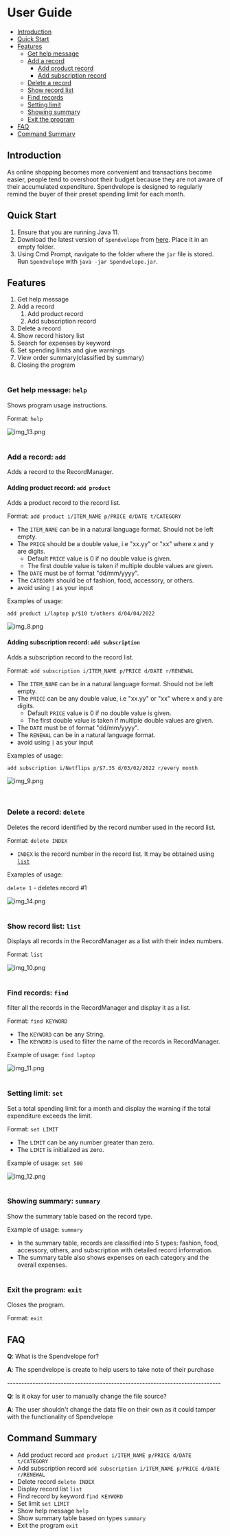 # User Guide
- [Introduction](#introduction)
- [Quick Start](#quick-start)
- [Features](#features)
  - [Get help message](#get-help-message-help)
  - [Add a record](#add-a-record-add)
    - [Add product record](#adding-product-record-add-product)
    - [Add subscription record](#adding-subscription-record-add-subscription)
  - [Delete a record](#delete-a-record-delete)
  - [Show record list](#show-record-list-list)
  - [Find records](#find-records-find)
  - [Setting limit](#setting-limit-set)
  - [Showing summary](#showing-summary-summary)
  - [Exit the program](#exit-the-program-exit)
- [FAQ](#faq)
- [Command Summary](#command-summary)

## Introduction
As online shopping becomes more convenient and transactions become easier, people tend to overshoot their budget
because they are not aware of their accumulated expenditure.
Spendvelope is designed to regularly remind the buyer of their preset spending limit for each month.


## Quick Start


1. Ensure that you are running Java 11.
2. Download the latest version of `Spendvelope` from [here](https://github.com/AY2122S2-CS2113-F12-1/tp/releases/download/v2.0/Spendvelope.jar).
Place it in an empty folder.
3. Using Cmd Prompt, navigate to the folder where the `jar` file is stored. Run `Spendvelope` with 
`java -jar Spendvelope.jar`.

## Features 
1. Get help message
2. Add a record
   1. Add product record
   2. Add subscription record
3. Delete a record
4. Show record history list
5. Search for expenses by keyword
6. Set spending limits and give warnings
7. View order summary(classified by summary)
8. Closing the program
   <br>
   <br>
### Get help message: `help`
Shows program usage instructions.

Format: `help`

![img_13.png](img_13.png)
<br>
<br>
### Add a record: `add`
Adds a record to the RecordManager.
#### Adding product record: `add product`
Adds a product record to the record list.

Format: `add product i/ITEM_NAME p/PRICE d/DATE t/CATEGORY`

* The `ITEM_NAME` can be in a natural language format. Should not be left empty.
* The `PRICE` should be a double value, i.e "xx.yy" or "xx" where x and y are digits.
  * Default `PRICE` value is 0 if no double value is given.
  * The first double value is taken if multiple double values are given.
* The `DATE` must be of format "dd/mm/yyyy".
* The `CATEGORY` should be of fashion, food, accessory, or others.  
* avoid using `|` as your input


Examples of usage:

`add product i/laptop p/$10 t/others d/04/04/2022`

![img_8.png](img_8.png)

#### Adding subscription record: `add subscription`
Adds a subscription record to the record list.

Format: `add subscription i/ITEM_NAME p/PRICE d/DATE r/RENEWAL`


* The `ITEM_NAME` can be in a natural language format. Should not be left empty.
* The `PRICE` can be any double value, i.e "xx.yy" or "xx" where x and y are digits.
  * Default `PRICE` value is 0 if no double value is given.
  * The first double value is taken if multiple double values are given.
* The `DATE` must be of format "dd/mm/yyyy".
* The `RENEWAL` can be in a natural language format.
* avoid using `|` as your input

Examples of usage:

`add subscription i/Netflips p/$7.35 d/03/02/2022 r/every month`

![img_9.png](img_9.png)

<br>

### Delete a record: `delete`
Deletes the record identified by the record number used in the record list.

Format: `delete INDEX`

* `INDEX` is the record number in the record list. It may be obtained using [`list`](#show-record-list-list)

Examples of usage:

`delete 1` - deletes record #1

![img_14.png](img_14.png)
<br>
<br>
### Show record list: `list`
Displays all records in the RecordManager as a list with their index numbers.

Format: `list`

![img_10.png](img_10.png)
<br>
<br>
### Find records: `find`

filter all the records in the RecordManager and display it as a list.

Format: `find KEYWORD`

* The `KEYWORD` can be any String.
* The `KEYWORD` is used to filter the name of the records in RecordManager.

Example of usage: `find laptop`


![img_11.png](img_11.png)
<br>
<br>
### Setting limit: `set`
Set a total spending limit for a month and display the warning
if the total expenditure exceeds the limit.

Format: `set LIMIT`

* The `LIMIT` can be any number greater than zero.
* The `LIMIT` is initialized as zero.

Example of usage: `set 500`

![img_12.png](img_12.png)
<br>
<br>
### Showing summary: `summary`
Show the summary table based on the record type.

Example of usage: `summary`

* In the summary table, records are classified into 5 types:
fashion, food, accessory, others, and subscription with detailed record information.
* The summary table also shows expenses on each category and the overall expenses.
  <br>
  <br>
### Exit the program: `exit`
Closes the program.

Format: `exit`

## FAQ

**Q**: What is the Spendvelope for?

**A**: The spendvelope is create to help users to take note of their purchase

**----------------------------------------------------------------------------**

**Q**: Is it okay for user to manually change the file source?

**A**: The user shouldn't change the data file on their own as it could tamper with the functionality of Spendvelope
<br>
## Command Summary


* Add product record `add product i/ITEM_NAME p/PRICE d/DATE t/CATEGORY`
* Add subscription record `add subscription i/ITEM_NAME p/PRICE d/DATE r/RENEWAL`
* Delete record `delete INDEX`
* Display record list `list`
* Find record by keyword `find KEYWORD`
* Set limit `set LIMIT`
* Show help message `help`
* Show summary table based on types `summary`
* Exit the program `exit`